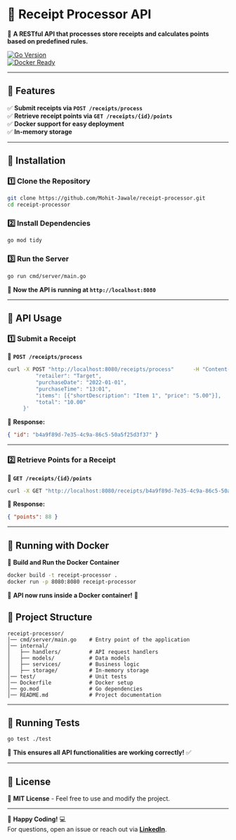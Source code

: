 # 📜 Receipt Processor API

🚀 **A RESTful API that processes store receipts and calculates points based on predefined rules.**

[![Go Version](https://img.shields.io/github/go-mod/go-version/Mohit-Jawale/receipt-processor)](https://golang.org)  
[![Docker Ready](https://img.shields.io/badge/Docker-Supported-blue)](https://www.docker.com/)

---

## 📌 Features

✅ **Submit receipts via `POST /receipts/process`**  
✅ **Retrieve receipt points via `GET /receipts/{id}/points`**  
✅ **Docker support for easy deployment**  
✅ **In-memory storage**

---

## 📌 Installation

### 1️⃣ Clone the Repository

```sh
git clone https://github.com/Mohit-Jawale/receipt-processor.git
cd receipt-processor
```

### 2️⃣ Install Dependencies

```sh
go mod tidy
```

### 3️⃣ Run the Server

```sh
go run cmd/server/main.go
```

🎯 **Now the API is running at `http://localhost:8080`**

---

## 📌 API Usage

### 1️⃣ Submit a Receipt

📌 **`POST /receipts/process`**

```sh
curl -X POST "http://localhost:8080/receipts/process"      -H "Content-Type: application/json"      -d '{
         "retailer": "Target",
         "purchaseDate": "2022-01-01",
         "purchaseTime": "13:01",
         "items": [{"shortDescription": "Item 1", "price": "5.00"}],
         "total": "10.00"
     }'
```

🎯 **Response:**

```json
{ "id": "b4a9f89d-7e35-4c9a-86c5-50a5f25d3f37" }
```

---

### 2️⃣ Retrieve Points for a Receipt

📌 **`GET /receipts/{id}/points`**

```sh
curl -X GET "http://localhost:8080/receipts/b4a9f89d-7e35-4c9a-86c5-50a5f25d3f37/points"
```

🎯 **Response:**

```json
{ "points": 88 }
```

---

## 📌 Running with Docker

📌 **Build and Run the Docker Container**

```sh
docker build -t receipt-processor .
docker run -p 8080:8080 receipt-processor
```

🎯 **API now runs inside a Docker container!** 🐳

## 📌 Project Structure

```
receipt-processor/
│── cmd/server/main.go    # Entry point of the application
│── internal/
│   ├── handlers/         # API request handlers
│   ├── models/           # Data models
│   ├── services/         # Business logic
│   ├── storage/          # In-memory storage
│── test/                 # Unit tests
│── Dockerfile            # Docker setup
│── go.mod                # Go dependencies
│── README.md             # Project documentation
```

---

## 📌 Running Tests

```sh
go test ./test
```

🎯 **This ensures all API functionalities are working correctly!** ✅

---

## 📌 License

📜 **MIT License** - Feel free to use and modify the project.

---

🚀 **Happy Coding!** 💻  
For questions, open an issue or reach out via **[LinkedIn](https://www.linkedin.com/in/mohit-jawale-01a48a1aa/)**.
